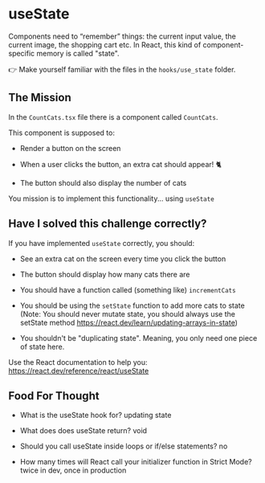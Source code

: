 # useState

Components need to “remember” things: the current input value, the current image, the shopping cart etc. In React, this kind of component-specific memory is called "state".

👉 Make yourself familiar with the files in the `hooks/use_state` folder.

## The Mission

In the `CountCats.tsx` file there is a component called `CountCats`.

This component is supposed to:

- Render a button on the screen

- When a user clicks the button, an extra cat should appear! 🐈

- The button should also display the number of cats

You mission is to implement this functionality... using `useState`

## Have I solved this challenge correctly?

If you have implemented `useState` correctly, you should:

- See an extra cat on the screen every time you click the button

- The button should display how many cats there are

- You should have a function called (something like) `incrementCats`

- You should be using the `setState` function to add more cats to state (Note: You should never mutate state, you should always use the setState method https://react.dev/learn/updating-arrays-in-state)

- You shouldn't be "duplicating state". Meaning, you only need one piece of state here.

Use the React documentation to help you: https://react.dev/reference/react/useState

## Food For Thought

- What is the useState hook for? updating state

- What does does useState return? void

- Should you call useState inside loops or if/else statements? no

- How many times will React call your initializer function in Strict Mode? twice in dev, once in production
